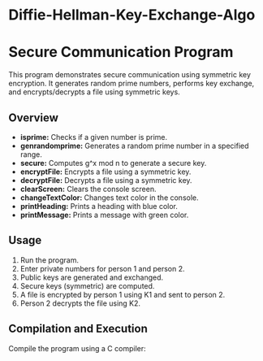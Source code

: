 # Diffie-Hellman-Key-Exchange-Algo
# Secure Communication Program

This program demonstrates secure communication using symmetric key encryption. It generates random prime numbers, performs key exchange, and encrypts/decrypts a file using symmetric keys.

## Overview

- **isprime:** Checks if a given number is prime.
- **genrandomprime:** Generates a random prime number in a specified range.
- **secure:** Computes g^x mod n to generate a secure key.
- **encryptFile:** Encrypts a file using a symmetric key.
- **decryptFile:** Decrypts a file using a symmetric key.
- **clearScreen:** Clears the console screen.
- **changeTextColor:** Changes text color in the console.
- **printHeading:** Prints a heading with blue color.
- **printMessage:** Prints a message with green color.

## Usage

1. Run the program.
2. Enter private numbers for person 1 and person 2.
3. Public keys are generated and exchanged.
4. Secure keys (symmetric) are computed.
5. A file is encrypted by person 1 using K1 and sent to person 2.
6. Person 2 decrypts the file using K2.

## Compilation and Execution

Compile the program using a C compiler:
